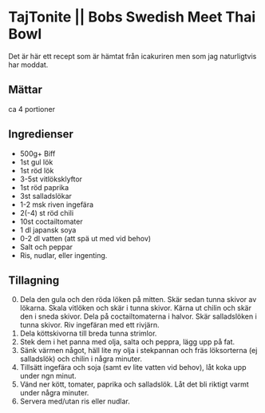 # TajTonite || Bobs Swedish Meet Thai Bowl
Det är här ett recept som är hämtat från icakuriren men som jag naturligtvis har moddat.

## Mättar
ca 4 portioner

## Ingredienser

* 500g+ Biff
* 1st gul lök
* 1st röd lök
* 3-5st vitlöksklyftor
* 1st röd paprika
* 3st salladslökar
* 1-2 msk riven ingefära
* 2(-4) st röd chili
* 10st coctailtomater
* 1 dl japansk soya
* 0-2 dl vatten (att spä ut med vid behov)
* Salt och peppar
* Ris, nudlar, eller ingenting.

## Tillagning
0. Dela den gula och den röda löken på mitten. Skär sedan tunna skivor av lökarna. Skala vitlöken och skär i tunna skivor. Kärna ut chilin och skär den i sneda skivor. Dela på coctailtomaterna i halvor. Skär salladslöken i tunna skivor. Riv ingefäran med ett rivjärn.
1. Dela köttskivorna till breda tunna strimlor. 
2. Stek dem i het panna med olja, salta och peppra, lägg upp på fat.
3. Sänk värmen något, häll lite ny olja i stekpannan och fräs löksorterna (ej salladslök) och chilin i några minuter. 
4. Tillsätt ingefära och soja (samt ev lite vatten vid behov), låt koka upp under ngn minut. 
5. Vänd ner kött, tomater, paprika och salladslök. Låt det bli riktigt varmt under några minuter.
6. Servera med/utan ris eller nudlar.
